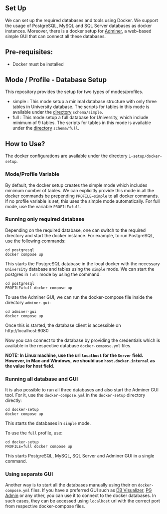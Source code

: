 ## Set Up
We can set up the required databases and tools using Docker. We support the usage of PostgreSQL, MySQL and SQL Server databases as docker instances. Moreover, there is a docker setup for [Adminer](https://www.adminer.org/), a web-based simple GUI that can connect all these databases.

## Pre-requisites:
- Docker must be installed

## Mode / Profile - Database Setup
This repository provides the setup for two types of modes/profiles. 
- simple : This mode setup a minimal database structure with only three tables in University database. The scripts for tables in this mode is available under the [directory](../schema/simple) `schema/simple`.
- full : This mode setup a full database for University, which include minimum of 9 tables. The scripts for tables in this mode is available under the [directory](../schema/full) `schema/full`.

## How to Use?
The docker configurations are available under the directory `1-setup/docker-setup`. 

### Mode/Profile Variable
By default, the docker setup creates the simple mode which includes minimum number of tables. We can explicitly provide this mode in all the docker commands be prepending `PROFILE=simple` to all docker commands. If no profile variable is set, this uses the simple mode automatically. For full mode, use the variable `PROFILE=full`.

### Running only required database

Depending on the required database, one can switch to the required directory and start the docker instance. 
For example, to run PostgreSQL, use the following commands:
```
cd postgresql
docker compose up
```
This starts the PostgreSQL database in the local docker with the necessary `University` database and tables using the `simple` mode. We can start the postgres in `full` mode by using the command:
```
cd postgresql
PROFILE=full docker compose up
```

To use the Adminer GUI, we can run the docker-compose file inside the directory `adminer-gui`:
```
cd adminer-gui
docker compose up
```
Once this is started, the database client is accessible on http://localhost:8080

Now you can connect to the database by providing the credentials which is available in the respective database `docker-compose.yml` files. 

**NOTE: In Linux machine, use the url `localhost` for the `Server` field. However, in Mac and Windows, we should use `host.docker.internal` as the value for host field.**

### Running all database and GUI

It is also possible to run all three databases and also start the Adminer GUI tool. For it, use the `docker-compose.yml` in the `docker-setup` directory directly:
```
cd docker-setup
docker compose up
```
This starts the databases in `simple` mode. 

To use the `full` profile, use:
```
cd docker-setup
PROFILE=full docker compose up
```

This starts PostgreSQL, MySQL, SQL Server and Adminer GUI in a single command. 

### Using separate GUI
Another way is to start all the databases manually using their on `docker-compose.yml` files. If you have a preferred GUI such as [DB Visualizer](https://www.dbvis.com/), [PG Admin](https://www.pgadmin.org/) or any other, you can use it to connect to the docker databases. In such cases, they can be accessed using `localhost` url with the correct port from respective docker-compose files.